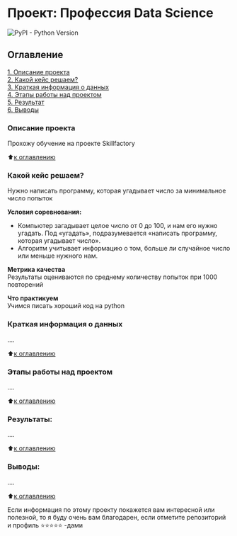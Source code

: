 # Проект: Профессия Data Science
![PyPI - Python Version](https://img.shields.io/pypi/pyversions/Django)
## Оглавление  
[1. Описание проекта](https://github.com/hishnick5/Python_lessons_Skillfactory/blob/main/ReadMe.md#Описание-проекта)  
[2. Какой кейс решаем?](https://github.com/hishnick5/Python_lessons_Skillfactory/blob/main/ReadMe.md#Какой-кейс-решаем)  
[3. Краткая информация о данных](https://github.com/hishnick5/Python_lessons_Skillfactory/blob/main/ReadMe.md#Краткая-информация-о-данных)  
[4. Этапы работы над проектом]([.README.md](https://github.com/hishnick5/Python_lessons_Skillfactory/blob/main/ReadMe.md)#Этапы-работы-над-проектом)  
[5. Результат]([.README.md](https://github.com/hishnick5/Python_lessons_Skillfactory/blob/main/ReadMe.md)#Результат)    
[6. Выводы]([.README.md](https://github.com/hishnick5/Python_lessons_Skillfactory/blob/main/ReadMe.md)#Выводы) 

### Описание проекта    
Прохожу обучение на проекте Skillfactory 

:arrow_up:[к оглавлению](_)


### Какой кейс решаем?    
Нужно написать программу, которая угадывает число за минимальное число попыток

**Условия соревнования:**  
- Компьютер загадывает целое число от 0 до 100, и нам его нужно угадать. Под «угадать», подразумевается «написать программу, которая угадывает число».
- Алгоритм учитывает информацию о том, больше ли случайное число или меньше нужного нам.

**Метрика качества**     
Результаты оцениваются по среднему количеству попыток при 1000 повторений

**Что практикуем**     
Учимся писать хороший код на python


### Краткая информация о данных
....
  
:arrow_up:[к оглавлению](https://github.com/hishnick5/Python_lessons_Skillfactory/blob/main/ReadMe.md#Оглавление)


### Этапы работы над проектом  
....

:arrow_up:[к оглавлению](https://github.com/hishnick5/Python_lessons_Skillfactory/blob/main/ReadMe.md#Оглавление)


### Результаты:  
....

:arrow_up:[к оглавлению](https://github.com/hishnick5/Python_lessons_Skillfactory/blob/main/ReadMe.md#Оглавление)


### Выводы:  
....

:arrow_up:[к оглавлению](https://github.com/hishnick5/Python_lessons_Skillfactory/blob/main/ReadMe.md#Оглавление)


Если информация по этому проекту покажется вам интересной или полезной, то я буду очень вам благодарен, если отметите репозиторий и профиль ⭐️⭐️⭐️⭐️⭐️ -дами
